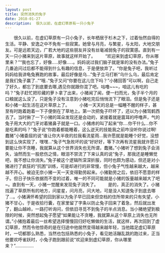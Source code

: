 ```yaml
---
layout: post
title: 突然消失的兔子
date: 2018-01-27
description:  很久以前，在虚幻草原有一只小兔子
---
```


<!-- more -->
　　很久以前，在虚幻草原有一只小兔子，长年栖居于杉木之下，过着怡然自得的生活。平静、安逸之中不免有一些寂寞。她曾与月亮，与繁星，与太阳，大地交朋友。可是远若天边，广若大地的这些朋友并没有丝毫减弱兔子的寂寞感。直到有一天一只小猪来到这片草原，故事就这样开始了。
　　“欢迎来到虚幻草原，你从哪里来？”“我也忘了，好像.....好像.....。妈妈说过我们脑子就是笨的没有办法。”兔子几番追问过后都不能得到什么有趣的信息，于是便放弃了。“你是兔子吧，我听过妈妈给我讲龟兔赛跑的故事，最后好像是乌...”兔子立马打断“乌什么乌，最后肯定是我们兔子赢了..”“哦..”兔子又问“你要在这儿住下吗？”小猪回答“可以啊，自己走了好久，都忘了到底要去哪,遇见你就跟你混了吧。咕噜~~~，咱这儿有吃的吗？”兔子赶忙把珍藏的萝卜拿了出来，小猪闻了闻，便一扫而光，兔子半个月的口粮就这么没了。只是兔子没有注意到小猪吃完后悄悄流下了眼泪。但是兔子还是和小猪一起生活在这片草原上了。
　　小猪一天天的总是一幅睡不醒的样子，甚至有时跑着跑着一下子便倒在了草地上。第一次把兔子吓坏了，还以为小猪驾鹤西去了。当时揪了一下小猪的耳朵发现还是会动的，紧接着就是震耳的呼噜声，气的兔子用大大的门牙对着猪鼻子就是一口。小猪疼的叫了起来“你....你干什么...你不是吃素的吗？”兔子说“你跑着都能睡着，这么逆天的技能我之前咋没听你说过啊!蠢猪”小猪委屈的说“谁让你大半夜的拉我看流星雨...我许愿就是能睡个好觉，没想到这么快实现了，嘿嘿...”兔子气急败坏的说“好好好，等下次再有流星我就许愿只要能让你不贪睡，我就算从这个世界消失也无所谓，蠢猪。”小猪听了想到兔子会消失，油然而生一股悲伤之情，眼泪不禁流了下来认真的说”兔子，那我还是睡懒觉吧，我不想让你消失。”兔子被这个逻辑所深深折服，同时也颇为感动，但还是对小猪进行了疯狂的“抗困”训练，可是却进行的非常慢，但小兔子气性越来越大，越来越不开心。被迫无奈小猪一天一天变得勤劳起来。小猪勤劳之后，依旧不愿意的样子。但日子快乐依据而不变的过着，唯一的不同可能就是小猪的饭量越来越大了吧~。直到有一天，小猪一觉醒来发现兔子消失了。
　　是的，真正的消失了。小猪找遍了草原所有的地方，问星星，问月亮，问大地，可是没人知道兔子到底去哪了...。小猪满怀希望的回到家以为兔子早已回来但空档的住所带来的只有失望，小猪不甘心，于是收拾行囊，在家里留了字条以防止兔子回来了着急，然后就出发了，翻山越岭，一路打听询问，但依旧寻觅不到兔子的半点消息。当小猪绝望到极限的时候，突然想起兔子愿望“如果能让不贪睡，我就算从这个草原上消失也无所谓。”小猪抱着最后一丝希望选择慢慢回归好吃懒做的生活，就这样，再次回到了虚幻草原，然而令他惊奇的是在归途中他居然变得越来越年轻，当他踏足虚幻草原时，一切都那么熟悉，当然也包括熟悉的小兔子，看见她活蹦乱跳的跑过来，正当他要欢呼雀跃时，小兔子跑到跟前说“欢迎来到虚幻草原，你从哪里来？”...............
